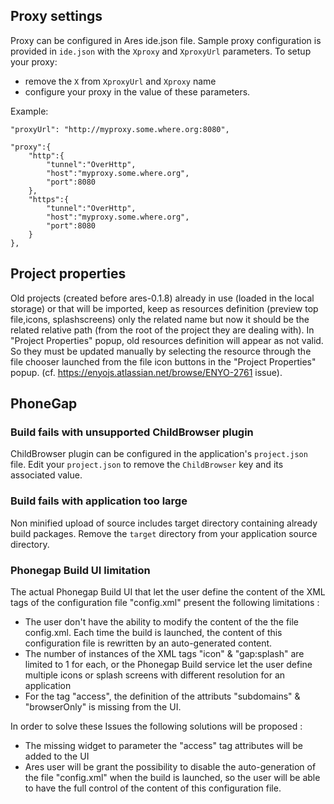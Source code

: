 ## Proxy settings

Proxy can be configured in Ares ide.json file. Sample proxy configuration
is provided in `ide.json` with the `Xproxy` and `XproxyUrl` parameters.
To setup your proxy:
* remove the `X` from `XproxyUrl` and `Xproxy` name
* configure your proxy in the value of these parameters.

Example:

	"proxyUrl": "http://myproxy.some.where.org:8080",

	"proxy":{
		"http":{
			"tunnel":"OverHttp",
			"host":"myproxy.some.where.org",
			"port":8080
		},
		"https":{
			"tunnel":"OverHttp",
			"host":"myproxy.some.where.org",
			"port":8080
		}
	},

## Project properties
Old projects (created before ares-0.1.8) already in use (loaded in the local storage) or that will be imported, keep as resources definition (preview top file,icons, splashscreens) only the related name but now it should be the related relative path (from the root of the project they are dealing with). In "Project Properties" popup, old resources definition will appear as not valid. So they must be updated manually by selecting the resource through the file chooser launched from the file icon buttons in the "Project Properties" popup. (cf. https://enyojs.atlassian.net/browse/ENYO-2761 issue).

## PhoneGap

### Build fails with unsupported ChildBrowser plugin

ChildBrowser plugin can be configured in the application's
`project.json` file.  Edit your `project.json` to remove the
`ChildBrowser` key and its associated value.

### Build fails with application too large

Non minified upload of source includes target directory containing
already build packages. Remove the `target` directory from your
application source directory.

### Phonegap Build UI limitation

The actual Phonegap Build UI that let the user define the content of the XML tags of the configuration file "config.xml" present the following limitations : 
* The user don't have the ability to modify the content of the the file config.xml. Each time the build is launched, the content of this configuration file is rewritten by an auto-generated content.
* The number of instances of the XML tags "icon" & "gap:splash" are limited to 1 for each, or the Phonegap Build service let the user define multiple icons or splash screens with different resolution for an application  
* For the tag "access", the definition of the attributs "subdomains" & "browserOnly" is missing from the UI.

In order to solve these Issues the following solutions will be proposed  : 
* The missing widget to parameter the "access" tag attributes will be added to the UI
* Ares user will be grant the possibility to disable the auto-generation of the file "config.xml"
  when the build is launched, so the user will be able to have the full control of the content of this configuration file.


